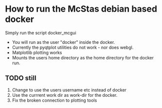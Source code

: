 # How to run the McStas debian based docker
Simply run the script docker_mcgui
- You will run as the user "docker" inside the docker.
- Currently the pyqtplot utilities do not work - nor does webgl.
- Matplotlib plotting works
- Mounts the users home directory as the home directory for the docker run.


## TODO still
1. Change to use the users username etc instead of docker
2. Use the currrent work dir as work-dir for the docker.
3. Fix the broken connection to plotting tools
